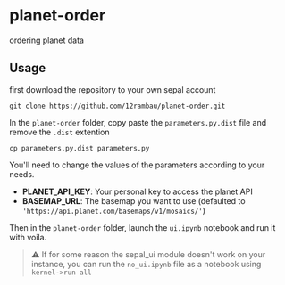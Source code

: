 # planet-order
ordering planet data


## Usage

first download the repository to your own sepal account 

```
git clone https://github.com/12rambau/planet-order.git
```

In the `planet-order` folder, copy paste the `parameters.py.dist` file and remove the `.dist` extention 

```
cp parameters.py.dist parameters.py
```

You'll need to change the values of the parameters according to your needs. 
- **PLANET_API_KEY**: Your personal key to access the planet API
- **BASEMAP_URL**: The basemap you want to use (defaulted to `'https://api.planet.com/basemaps/v1/mosaics/'`)

Then in the `planet-order` folder, launch the `ui.ipynb` notebook and run it with voila.

> :warning: If for some reason the sepal_ui module doesn't work on your instance, you can run the `no_ui.ipynb` file as a notebook using `kernel->run all`

